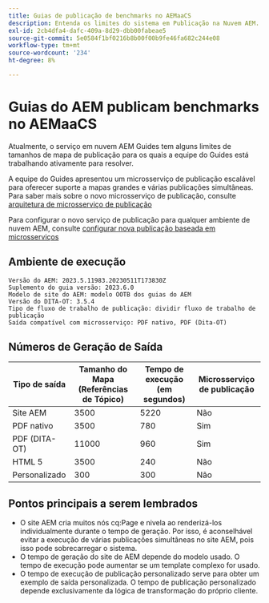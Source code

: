 ```yaml
---
title: Guias de publicação de benchmarks no AEMaaCS
description: Entenda os limites do sistema em Publicação na Nuvem AEM.
exl-id: 2cb4dfa4-dafc-409a-8d29-dbb00fabeae5
source-git-commit: 5e0584f1bf0216b8b00f00b9fe46fa682c244e08
workflow-type: tm+mt
source-wordcount: '234'
ht-degree: 8%

---
```


# Guias do AEM publicam benchmarks no AEMaaCS

Atualmente, o serviço em nuvem AEM Guides tem alguns limites de tamanhos de mapa de publicação para os quais a equipe do Guides está trabalhando ativamente para resolver.

A equipe do Guides apresentou um microsserviço de publicação escalável para oferecer suporte a mapas grandes e várias publicações simultâneas. Para saber mais sobre o novo microsserviço de publicação, consulte [arquitetura de microsserviço de publicação](publish-microservice-architecture-and-performance.md)

Para configurar o novo serviço de publicação para qualquer ambiente de nuvem AEM, consulte [configurar nova publicação baseada em microsserviços](configure-microservices.md)


## Ambiente de execução

    Versão do AEM: 2023.5.11983.20230511T173830Z
    Suplemento do guia versão: 2023.6.0
    Modelo de site do AEM: modelo OOTB dos guias do AEM
    Versão do DITA-OT: 3.5.4
    Tipo de fluxo de trabalho de publicação: dividir fluxo de trabalho de publicação
    Saída compatível com microsserviço: PDF nativo, PDF (Dita-OT)

## Números de Geração de Saída

| Tipo de saída | Tamanho do Mapa (Referências de Tópico) | Tempo de execução (em segundos) | Microsserviço de publicação |
|---------------|------------------------------|----------------------------|-----------------------|
| Site AEM | 3500 | 5220 | Não |
| PDF nativo | 3500 | 780 | Sim |
| PDF (DITA-OT) | 11000 | 960 | Sim |
| HTML 5 | 3500 | 240 | Não |
| Personalizado | 300 | 300 | Não |

## Pontos principais a serem lembrados

- O site AEM cria muitos nós cq:Page e nivela ao renderizá-los individualmente durante o tempo de geração. Por isso, é aconselhável evitar a execução de várias publicações simultâneas no site AEM, pois isso pode sobrecarregar o sistema.
- O tempo de geração do site de AEM depende do modelo usado. O tempo de execução pode aumentar se um template complexo for usado.
- O tempo de execução de publicação personalizado serve para obter um exemplo de saída personalizada. O tempo de publicação personalizado depende exclusivamente da lógica de transformação do próprio cliente.
